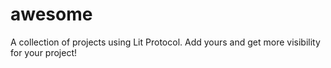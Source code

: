 # awesome
A collection of projects using Lit Protocol. Add yours and get more visibility for your project! 
